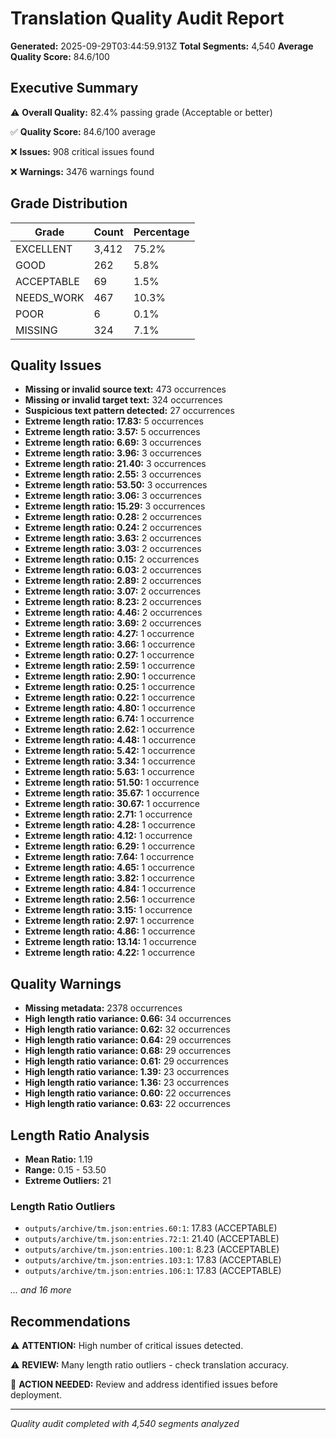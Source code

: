 # Translation Quality Audit Report

**Generated:** 2025-09-29T03:44:59.913Z
**Total Segments:** 4,540
**Average Quality Score:** 84.6/100

## Executive Summary

⚠️ **Overall Quality:** 82.4% passing grade (Acceptable or better)

✅ **Quality Score:** 84.6/100 average

❌ **Issues:** 908 critical issues found

❌ **Warnings:** 3476 warnings found

## Grade Distribution

| Grade | Count | Percentage |
|-------|-------|------------|
| EXCELLENT | 3,412 | 75.2% |
| GOOD | 262 | 5.8% |
| ACCEPTABLE | 69 | 1.5% |
| NEEDS_WORK | 467 | 10.3% |
| POOR | 6 | 0.1% |
| MISSING | 324 | 7.1% |

## Quality Issues



- **Missing or invalid source text:** 473 occurrences
- **Missing or invalid target text:** 324 occurrences
- **Suspicious text pattern detected:** 27 occurrences
- **Extreme length ratio: 17.83:** 5 occurrences
- **Extreme length ratio: 3.57:** 5 occurrences
- **Extreme length ratio: 6.69:** 3 occurrences
- **Extreme length ratio: 3.96:** 3 occurrences
- **Extreme length ratio: 21.40:** 3 occurrences
- **Extreme length ratio: 2.55:** 3 occurrences
- **Extreme length ratio: 53.50:** 3 occurrences
- **Extreme length ratio: 3.06:** 3 occurrences
- **Extreme length ratio: 15.29:** 3 occurrences
- **Extreme length ratio: 0.28:** 2 occurrences
- **Extreme length ratio: 0.24:** 2 occurrences
- **Extreme length ratio: 3.63:** 2 occurrences
- **Extreme length ratio: 3.03:** 2 occurrences
- **Extreme length ratio: 0.15:** 2 occurrences
- **Extreme length ratio: 6.03:** 2 occurrences
- **Extreme length ratio: 2.89:** 2 occurrences
- **Extreme length ratio: 3.07:** 2 occurrences
- **Extreme length ratio: 8.23:** 2 occurrences
- **Extreme length ratio: 4.46:** 2 occurrences
- **Extreme length ratio: 3.69:** 2 occurrences
- **Extreme length ratio: 4.27:** 1 occurrence
- **Extreme length ratio: 3.66:** 1 occurrence
- **Extreme length ratio: 0.27:** 1 occurrence
- **Extreme length ratio: 2.59:** 1 occurrence
- **Extreme length ratio: 2.90:** 1 occurrence
- **Extreme length ratio: 0.25:** 1 occurrence
- **Extreme length ratio: 0.22:** 1 occurrence
- **Extreme length ratio: 4.80:** 1 occurrence
- **Extreme length ratio: 6.74:** 1 occurrence
- **Extreme length ratio: 2.62:** 1 occurrence
- **Extreme length ratio: 4.48:** 1 occurrence
- **Extreme length ratio: 5.42:** 1 occurrence
- **Extreme length ratio: 3.34:** 1 occurrence
- **Extreme length ratio: 5.63:** 1 occurrence
- **Extreme length ratio: 51.50:** 1 occurrence
- **Extreme length ratio: 35.67:** 1 occurrence
- **Extreme length ratio: 30.67:** 1 occurrence
- **Extreme length ratio: 2.71:** 1 occurrence
- **Extreme length ratio: 4.28:** 1 occurrence
- **Extreme length ratio: 4.12:** 1 occurrence
- **Extreme length ratio: 6.29:** 1 occurrence
- **Extreme length ratio: 7.64:** 1 occurrence
- **Extreme length ratio: 4.65:** 1 occurrence
- **Extreme length ratio: 3.82:** 1 occurrence
- **Extreme length ratio: 4.84:** 1 occurrence
- **Extreme length ratio: 2.56:** 1 occurrence
- **Extreme length ratio: 3.15:** 1 occurrence
- **Extreme length ratio: 2.97:** 1 occurrence
- **Extreme length ratio: 4.86:** 1 occurrence
- **Extreme length ratio: 13.14:** 1 occurrence
- **Extreme length ratio: 4.22:** 1 occurrence

## Quality Warnings

- **Missing metadata:** 2378 occurrences
- **High length ratio variance: 0.66:** 34 occurrences
- **High length ratio variance: 0.62:** 32 occurrences
- **High length ratio variance: 0.64:** 29 occurrences
- **High length ratio variance: 0.68:** 29 occurrences
- **High length ratio variance: 0.61:** 29 occurrences
- **High length ratio variance: 1.39:** 23 occurrences
- **High length ratio variance: 1.36:** 23 occurrences
- **High length ratio variance: 0.60:** 22 occurrences
- **High length ratio variance: 0.63:** 22 occurrences

## Length Ratio Analysis

- **Mean Ratio:** 1.19
- **Range:** 0.15 - 53.50
- **Extreme Outliers:** 21


### Length Ratio Outliers
- `outputs/archive/tm.json:entries.60:1`: 17.83 (ACCEPTABLE)
- `outputs/archive/tm.json:entries.72:1`: 21.40 (ACCEPTABLE)
- `outputs/archive/tm.json:entries.100:1`: 8.23 (ACCEPTABLE)
- `outputs/archive/tm.json:entries.103:1`: 17.83 (ACCEPTABLE)
- `outputs/archive/tm.json:entries.106:1`: 17.83 (ACCEPTABLE)

_... and 16 more_


## Recommendations



⚠️ **ATTENTION:** High number of critical issues detected.

⚠️ **REVIEW:** Many length ratio outliers - check translation accuracy.


📝 **ACTION NEEDED:** Review and address identified issues before deployment.

---
*Quality audit completed with 4,540 segments analyzed*